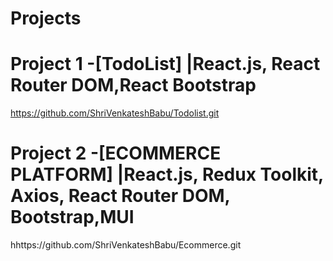 # Projects

# Project 1 -[TodoList] |React.js, React Router DOM,React Bootstrap
https://github.com/ShriVenkateshBabu/Todolist.git
# Project 2 -[ECOMMERCE PLATFORM] |React.js, Redux Toolkit, Axios, React Router DOM, Bootstrap,MUI
hhttps://github.com/ShriVenkateshBabu/Ecommerce.git
